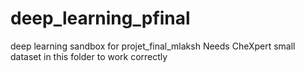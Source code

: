 # deep_learning_pfinal
deep learning sandbox for projet_final_mlaksh
Needs CheXpert small dataset in this folder to work correctly
